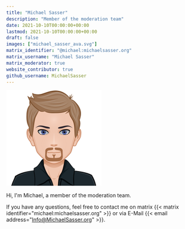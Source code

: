 ```yaml
---
title: "Michael Sasser"
description: "Member of the moderation team"
date: 2021-10-10T00:00:00+00:00
lastmod: 2021-10-10T00:00:00+00:00
draft: false
images: ["michael_sasser_ava.svg"]
matrix_identifier: "@michael:michaelsasser.org"
matrix_username: "Michael Sasser"
matrix_moderator: true
website_contributor: true
github_username: MichaelSasser
---
```


<img src="michael_sasser_ava.svg" alt="Michael Sasser Avatar" width="256"/>

Hi, I'm Michael, a member of the moderation team.

If you have any questions, feel free to contact me on matrix
{{< matrix identifier="michael:michaelsasser.org" >}}
or via E-Mail
{{< email address="Info@MichaelSasser.org" >}}.
